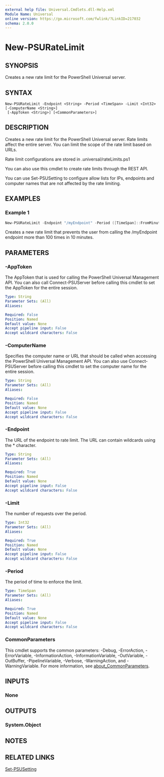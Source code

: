 ```yaml
---
external help file: Universal.Cmdlets.dll-Help.xml
Module Name: Universal
online version: https://go.microsoft.com/fwlink/?LinkID=217032
schema: 2.0.0
---
```


# New-PSURateLimit

## SYNOPSIS

Creates a new rate limit for the PowerShell Universal server.

## SYNTAX

```
New-PSURateLimit -Endpoint <String> -Period <TimeSpan> -Limit <Int32> [-ComputerName <String>]
 [-AppToken <String>] [<CommonParameters>]
```

## DESCRIPTION

Creates a new rate limit for the PowerShell Universal server. Rate limits affect the entire server. You can limit the scope of the rate limit based on URLs. 

Rate limit configurations are stored in .universal/rateLimits.ps1

You can also use this cmdlet to create rate limits through the REST API.

You can use Set-PSUSetting to configure allow lists for IPs, endpoints and computer names that are not affected by the rate limiting.

## EXAMPLES

### Example 1
```powershell
New-PSURateLimit -Endpoint "/myEndpoint" -Period ([TimeSpan]::FromMinutes(10)) -Limit 100
```

Creates a new rate limit that prevents the user from calling the /myEndpoint endpoint more than 100 times in 10 minutes. 

## PARAMETERS

### -AppToken

The AppToken that is used for calling the PowerShell Universal Management API. You can also call Connect-PSUServer before calling this cmdlet to set the AppToken for the entire session.

```yaml
Type: String
Parameter Sets: (All)
Aliases:

Required: False
Position: Named
Default value: None
Accept pipeline input: False
Accept wildcard characters: False
```

### -ComputerName

Specifies the computer name or URL that should be called when accessing the PowerShell Universal Management API. You can also use Connect-PSUServer before calling this cmdlet to set the computer name for the entire session. 

```yaml
Type: String
Parameter Sets: (All)
Aliases:

Required: False
Position: Named
Default value: None
Accept pipeline input: False
Accept wildcard characters: False
```

### -Endpoint

The URL of the endpoint to rate limit. The URL can contain wildcards using the * character.

```yaml
Type: String
Parameter Sets: (All)
Aliases:

Required: True
Position: Named
Default value: None
Accept pipeline input: False
Accept wildcard characters: False
```

### -Limit

The number of requests over the period.

```yaml
Type: Int32
Parameter Sets: (All)
Aliases:

Required: True
Position: Named
Default value: None
Accept pipeline input: False
Accept wildcard characters: False
```

### -Period

The period of time to enforce the limit.

```yaml
Type: TimeSpan
Parameter Sets: (All)
Aliases:

Required: True
Position: Named
Default value: None
Accept pipeline input: False
Accept wildcard characters: False
```

### CommonParameters
This cmdlet supports the common parameters: -Debug, -ErrorAction, -ErrorVariable, -InformationAction, -InformationVariable, -OutVariable, -OutBuffer, -PipelineVariable, -Verbose, -WarningAction, and -WarningVariable. For more information, see [about_CommonParameters](http://go.microsoft.com/fwlink/?LinkID=113216).

## INPUTS

### None

## OUTPUTS

### System.Object
## NOTES

## RELATED LINKS

[Set-PSUSetting](Set-PSUSetting)